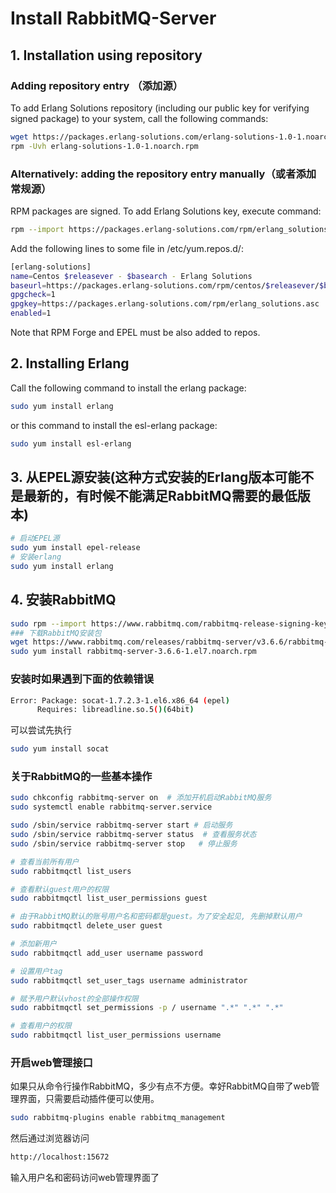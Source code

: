 # Install RabbitMQ-Server

## 1. Installation using repository

### Adding repository entry （添加源）
To add Erlang Solutions repository (including our public key for verifying signed package) to your system, call the following commands:
```sh
wget https://packages.erlang-solutions.com/erlang-solutions-1.0-1.noarch.rpm
rpm -Uvh erlang-solutions-1.0-1.noarch.rpm
```
### Alternatively: adding the repository entry manually（或者添加常规源）
RPM packages are signed. To add Erlang Solutions key, execute command:
```sh
rpm --import https://packages.erlang-solutions.com/rpm/erlang_solutions.asc
```
Add the following lines to some file in /etc/yum.repos.d/:
```sh
[erlang-solutions]
name=Centos $releasever - $basearch - Erlang Solutions
baseurl=https://packages.erlang-solutions.com/rpm/centos/$releasever/$basearch
gpgcheck=1
gpgkey=https://packages.erlang-solutions.com/rpm/erlang_solutions.asc
enabled=1
```
Note that RPM Forge and EPEL must be also added to repos.

## 2. Installing Erlang
Call the following command to install the erlang package:
```sh
sudo yum install erlang
```
or this command to install the esl-erlang package:
```sh
sudo yum install esl-erlang
```

## 3. 从EPEL源安装(这种方式安装的Erlang版本可能不是最新的，有时候不能满足RabbitMQ需要的最低版本)
```sh
# 启动EPEL源
sudo yum install epel-release 
# 安装erlang
sudo yum install erlang
 ```
 
 ## 4. 安装RabbitMQ
 ```sh
 sudo rpm --import https://www.rabbitmq.com/rabbitmq-release-signing-key.asc
 ### 下载RabbitMQ安装包
wget https://www.rabbitmq.com/releases/rabbitmq-server/v3.6.6/rabbitmq-server-3.6.6-1.el7.noarch.rpm  
sudo yum install rabbitmq-server-3.6.6-1.el7.noarch.rpm
 ```
 ### 安装时如果遇到下面的依赖错误
 ```sh
 Error: Package: socat-1.7.2.3-1.el6.x86_64 (epel)
       Requires: libreadline.so.5()(64bit)
```
可以尝试先执行
```sh
sudo yum install socat
```

### 关于RabbitMQ的一些基本操作
```sh
sudo chkconfig rabbitmq-server on  # 添加开机启动RabbitMQ服务
sudo systemctl enable rabbitmq-server.service

sudo /sbin/service rabbitmq-server start # 启动服务
sudo /sbin/service rabbitmq-server status  # 查看服务状态
sudo /sbin/service rabbitmq-server stop   # 停止服务

# 查看当前所有用户
sudo rabbitmqctl list_users

# 查看默认guest用户的权限
sudo rabbitmqctl list_user_permissions guest

# 由于RabbitMQ默认的账号用户名和密码都是guest。为了安全起见, 先删掉默认用户
sudo rabbitmqctl delete_user guest

# 添加新用户
sudo rabbitmqctl add_user username password

# 设置用户tag
sudo rabbitmqctl set_user_tags username administrator

# 赋予用户默认vhost的全部操作权限
sudo rabbitmqctl set_permissions -p / username ".*" ".*" ".*"

# 查看用户的权限
sudo rabbitmqctl list_user_permissions username
```
### 开启web管理接口
如果只从命令行操作RabbitMQ，多少有点不方便。幸好RabbitMQ自带了web管理界面，只需要启动插件便可以使用。
```sh
sudo rabbitmq-plugins enable rabbitmq_management
```
然后通过浏览器访问
```sh
http://localhost:15672
```
输入用户名和密码访问web管理界面了

